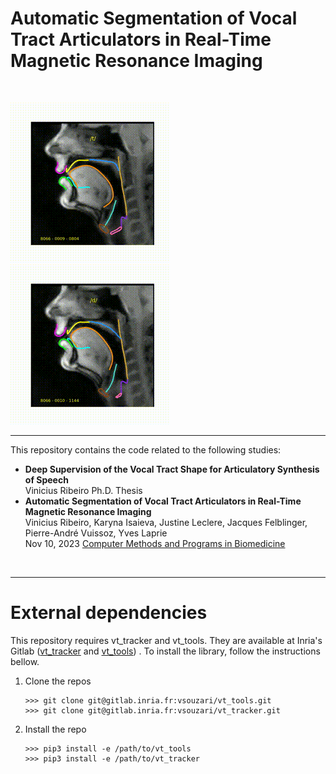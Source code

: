 # Automatic Segmentation of Vocal Tract Articulators in Real-Time Magnetic Resonance Imaging

<br>

<img src="static/img/8066_0009_6.gif"> <img src="static/img/8066_0010_4.gif">

<hr>

This repository contains the code related to the following studies:

<ul>

<li>
<b>Deep Supervision of the Vocal Tract Shape for Articulatory Synthesis of Speech</b><br>
Vinicius Ribeiro
Ph.D. Thesis
</li>

<li>
<b>Automatic Segmentation of Vocal Tract Articulators in Real-Time Magnetic Resonance Imaging</b><br>
Vinicius Ribeiro, Karyna Isaieva, Justine Leclere, Jacques Felblinger, Pierre-André Vuissoz, Yves Laprie<br>
Nov 10, 2023 <a href="https://vribeiro1.github.io/publications#:~:text=Computer%20Methods%20and%20Programs%20in%20Biomedicine">Computer Methods and Programs in Biomedicine</a><br>
</li>

</ul>

<br>

<hr>

# External dependencies

This repository requires vt_tracker and vt_tools. They are available at Inria's Gitlab
(<a href="https://gitlab.inria.fr/vsouzari/vt_tracker">vt_tracker</a> and
<a href="https://gitlab.inria.fr/vsouzari/vt_tools">vt_tools</a>) . To install the library, follow
the instructions bellow.

<ol>

<li>Clone the repos</li>

```
>>> git clone git@gitlab.inria.fr:vsouzari/vt_tools.git
>>> git clone git@gitlab.inria.fr:vsouzari/vt_tracker.git
```

<li>Install the repo</li>

```
>>> pip3 install -e /path/to/vt_tools
>>> pip3 install -e /path/to/vt_tracker
```

</ol>
